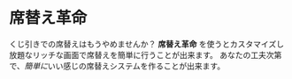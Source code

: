 # 席替え革命

くじ引きでの席替えはもうやめませんか？ **席替え革命** を使うとカスタマイズし放題なリッチな画面で席替えを簡単に行うことが出来ます。
あなたの工夫次第で、*簡単に*いい感じの席替えシステムを作ることが出来ます。
